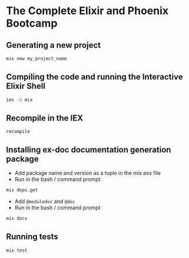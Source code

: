 # The Complete Elixir and Phoenix Bootcamp
## Generating a new project
```bash
mix new my_project_name
```

## Compiling the code and running the Interactive Elixir Shell
```bash
iex -S mix
```

## Recompile in the IEX
```iex
recompile
```
## Installing ex-doc documentation generation package
- Add package name and version as a tuple in the mix.exs file
- Run in the bash / command prompt
```bash
mix deps.get
```
- Add `@moduledoc` and `@doc`
- Run in the bash / command prompt
```bash
mix docs
```

## Running tests
```iex
mix test
```
